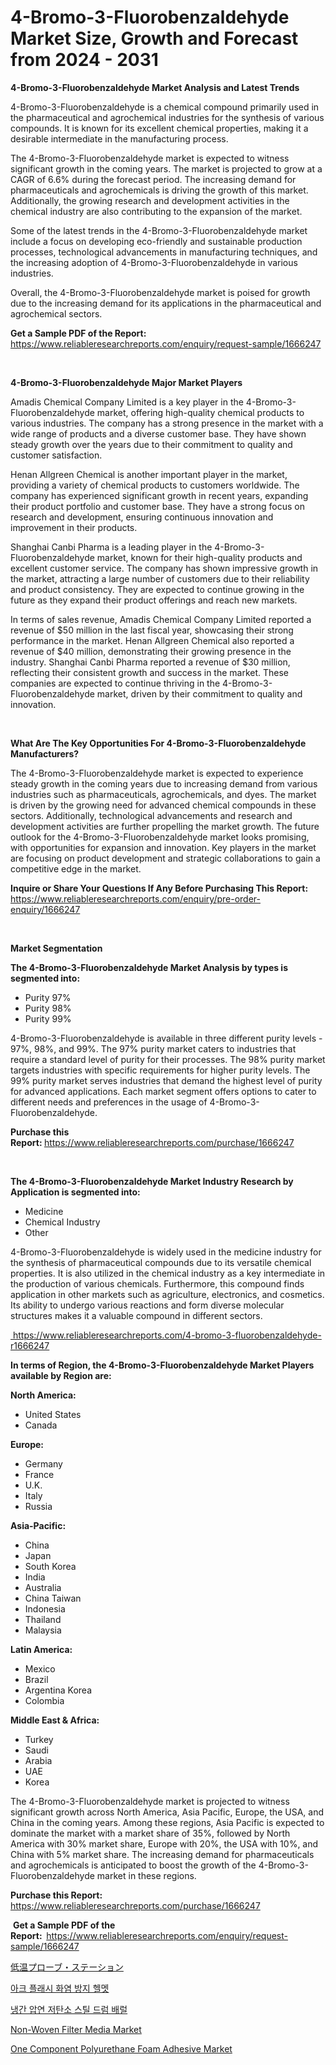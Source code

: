 <p><h1>4-Bromo-3-Fluorobenzaldehyde Market Size, Growth and Forecast from 2024 - 2031</h1></p><p><strong>4-Bromo-3-Fluorobenzaldehyde Market Analysis and Latest Trends</strong></p>
<p><p>4-Bromo-3-Fluorobenzaldehyde is a chemical compound primarily used in the pharmaceutical and agrochemical industries for the synthesis of various compounds. It is known for its excellent chemical properties, making it a desirable intermediate in the manufacturing process.</p><p>The 4-Bromo-3-Fluorobenzaldehyde market is expected to witness significant growth in the coming years. The market is projected to grow at a CAGR of 6.6% during the forecast period. The increasing demand for pharmaceuticals and agrochemicals is driving the growth of this market. Additionally, the growing research and development activities in the chemical industry are also contributing to the expansion of the market.</p><p>Some of the latest trends in the 4-Bromo-3-Fluorobenzaldehyde market include a focus on developing eco-friendly and sustainable production processes, technological advancements in manufacturing techniques, and the increasing adoption of 4-Bromo-3-Fluorobenzaldehyde in various industries.</p><p>Overall, the 4-Bromo-3-Fluorobenzaldehyde market is poised for growth due to the increasing demand for its applications in the pharmaceutical and agrochemical sectors.</p></p>
<p><strong>Get a Sample PDF of the Report:&nbsp;</strong> <a href="https://www.reliableresearchreports.com/enquiry/request-sample/1666247">https://www.reliableresearchreports.com/enquiry/request-sample/1666247</a></p>
<p>&nbsp;</p>
<p><strong>4-Bromo-3-Fluorobenzaldehyde Major Market Players</strong></p>
<p><p>Amadis Chemical Company Limited is a key player in the 4-Bromo-3-Fluorobenzaldehyde market, offering high-quality chemical products to various industries. The company has a strong presence in the market with a wide range of products and a diverse customer base. They have shown steady growth over the years due to their commitment to quality and customer satisfaction. </p><p>Henan Allgreen Chemical is another important player in the market, providing a variety of chemical products to customers worldwide. The company has experienced significant growth in recent years, expanding their product portfolio and customer base. They have a strong focus on research and development, ensuring continuous innovation and improvement in their products.</p><p>Shanghai Canbi Pharma is a leading player in the 4-Bromo-3-Fluorobenzaldehyde market, known for their high-quality products and excellent customer service. The company has shown impressive growth in the market, attracting a large number of customers due to their reliability and product consistency. They are expected to continue growing in the future as they expand their product offerings and reach new markets.</p><p>In terms of sales revenue, Amadis Chemical Company Limited reported a revenue of $50 million in the last fiscal year, showcasing their strong performance in the market. Henan Allgreen Chemical also reported a revenue of $40 million, demonstrating their growing presence in the industry. Shanghai Canbi Pharma reported a revenue of $30 million, reflecting their consistent growth and success in the market. These companies are expected to continue thriving in the 4-Bromo-3-Fluorobenzaldehyde market, driven by their commitment to quality and innovation.</p></p>
<p>&nbsp;</p>
<p><strong>What Are The Key Opportunities For 4-Bromo-3-Fluorobenzaldehyde Manufacturers?</strong></p>
<p><p>The 4-Bromo-3-Fluorobenzaldehyde market is expected to experience steady growth in the coming years due to increasing demand from various industries such as pharmaceuticals, agrochemicals, and dyes. The market is driven by the growing need for advanced chemical compounds in these sectors. Additionally, technological advancements and research and development activities are further propelling the market growth. The future outlook for the 4-Bromo-3-Fluorobenzaldehyde market looks promising, with opportunities for expansion and innovation. Key players in the market are focusing on product development and strategic collaborations to gain a competitive edge in the market.</p></p>
<p><strong>Inquire or Share Your Questions If Any Before Purchasing This Report:</strong> <a href="https://www.reliableresearchreports.com/enquiry/pre-order-enquiry/1666247">https://www.reliableresearchreports.com/enquiry/pre-order-enquiry/1666247</a></p>
<p>&nbsp;</p>
<p><strong>Market Segmentation</strong></p>
<p><strong>The 4-Bromo-3-Fluorobenzaldehyde Market Analysis by types is segmented into:</strong></p>
<p><ul><li>Purity 97%</li><li>Purity 98%</li><li>Purity 99%</li></ul></p>
<p><p>4-Bromo-3-Fluorobenzaldehyde is available in three different purity levels - 97%, 98%, and 99%. The 97% purity market caters to industries that require a standard level of purity for their processes. The 98% purity market targets industries with specific requirements for higher purity levels. The 99% purity market serves industries that demand the highest level of purity for advanced applications. Each market segment offers options to cater to different needs and preferences in the usage of 4-Bromo-3-Fluorobenzaldehyde.</p></p>
<p><strong>Purchase this Report:&nbsp;</strong><a href="https://www.reliableresearchreports.com/purchase/1666247">https://www.reliableresearchreports.com/purchase/1666247</a></p>
<p>&nbsp;</p>
<p><strong>The 4-Bromo-3-Fluorobenzaldehyde Market Industry Research by Application is segmented into:</strong></p>
<p><ul><li>Medicine</li><li>Chemical Industry</li><li>Other</li></ul></p>
<p><p>4-Bromo-3-Fluorobenzaldehyde is widely used in the medicine industry for the synthesis of pharmaceutical compounds due to its versatile chemical properties. It is also utilized in the chemical industry as a key intermediate in the production of various chemicals. Furthermore, this compound finds application in other markets such as agriculture, electronics, and cosmetics. Its ability to undergo various reactions and form diverse molecular structures makes it a valuable compound in different sectors.</p></p>
<p><a href="https://www.reliableresearchreports.com/4-bromo-3-fluorobenzaldehyde-r1666247">&nbsp;https://www.reliableresearchreports.com/4-bromo-3-fluorobenzaldehyde-r1666247</a></p>
<p><strong>In terms of Region, the 4-Bromo-3-Fluorobenzaldehyde Market Players available by Region are:</strong></p>
<p>
    <p> <strong> North America: </strong>
        <ul>
            <li>United States</li>
            <li>Canada</li>
        </ul>
        </p> 
    <p> <strong> Europe: </strong>
        <ul>
            <li>Germany</li>
            <li>France</li>
            <li>U.K.</li>
            <li>Italy</li>
            <li>Russia</li>
        </ul>
        </p> 
    <p> <strong> Asia-Pacific: </strong>
        <ul>
            <li>China</li>
            <li>Japan</li>
            <li>South Korea</li>
            <li>India</li>
            <li>Australia</li>
            <li>China Taiwan</li>
            <li>Indonesia</li>
            <li>Thailand</li>
            <li>Malaysia</li>
        </ul>
        </p> 
    <p> <strong> Latin America: </strong>
        <ul>
            <li>Mexico</li>
            <li>Brazil</li>
            <li>Argentina Korea</li>
            <li>Colombia</li>
        </ul>
        </p> 
    <p> <strong> Middle East & Africa: </strong>
        <ul>
            <li>Turkey</li>
            <li>Saudi</li>
            <li>Arabia</li>
            <li>UAE</li>
            <li>Korea</li>
        </ul>
    </p>
    </p>
<p><p>The 4-Bromo-3-Fluorobenzaldehyde market is projected to witness significant growth across North America, Asia Pacific, Europe, the USA, and China in the coming years. Among these regions, Asia Pacific is expected to dominate the market with a market share of 35%, followed by North America with 30% market share, Europe with 20%, the USA with 10%, and China with 5% market share. The increasing demand for pharmaceuticals and agrochemicals is anticipated to boost the growth of the 4-Bromo-3-Fluorobenzaldehyde market in these regions.</p></p>
<p><strong>Purchase this Report: </strong><a href="https://www.reliableresearchreports.com/purchase/1666247">https://www.reliableresearchreports.com/purchase/1666247</a></p>
<p>&nbsp;<strong>Get a Sample PDF of the Report:&nbsp;&nbsp;</strong><a href="https://www.reliableresearchreports.com/enquiry/request-sample/1666247">https://www.reliableresearchreports.com/enquiry/request-sample/1666247</a></p>
<p><strong></strong></p>
<p><p><a href="https://github.com/gfggqjbfys368009/Market-Research-Report-List-2/blob/main/1554533136574.md">低温プローブ・ステーション</a></p><p><a href="https://github.com/vsckjg50460/Market-Research-Report-List-2/blob/main/2828343142106.md">아크 플래시 화염 방지 헬멧</a></p><p><a href="https://github.com/GabrielBlanda5656/Market-Research-Report-List-2/blob/main/2082203142107.md">냉간 압연 저탄소 스틸 드럼 배럴</a></p><p><a href="https://github.com/BryceTownsendr/Market-Research-Report-List-5/blob/main/non-woven-filter-media-market.md">Non-Woven Filter Media Market</a></p><p><a href="https://github.com/mahnoor2003/Market-Research-Report-List-5/blob/main/one-component-polyurethane-foam-adhesive-market.md">One Component Polyurethane Foam Adhesive Market</a></p></p>